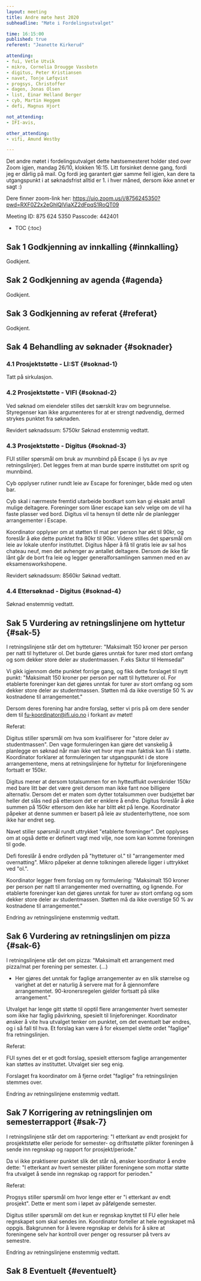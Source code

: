 ```yaml
---
layout: meeting
title: Andre møte høst 2020
subheadline: "Møte i Fordelingsutvalget"

time: 16:15:00
published: true
referent: "Jeanette Kirkerud"

attending:
- fui, Vetle Utvik
- mikro, Cornelia Drougge Vassbotn
- digitus, Peter Kristiansen
- navet, Tonje Løfqvist
- progsys, Christoffer
- dagen, Jonas Olsen
- list, Einar Helland Berger
- cyb, Martin Heggem
- defi, Magnus Hjort

not_attending:
- IFI-avis,

other_attending:
- vifi, Amund Westby

---
```


Det andre møtet i fordelingsutvalget dette høstsemesteret holder sted over Zoom igjen, mandag 26/10, klokken 16:15.
Litt forsinket denne gang, fordi jeg er dårlig på mail. Og fordi jeg garantert gjør samme feil igjen,
kan dere ta utgangspunkt i at søknadsfrist alltid er 1. i hver måned, dersom ikke annet er sagt :)

Dere finner zoom-link her:
https://uio.zoom.us/j/8756245350?pwd=RXF0Z2x2eGhlQlViaXZ2dFpqS1RoQT09

Meeting ID: 875 624 5350
Passcode: 442401


* TOC
{:toc}

## Sak 1 Godkjenning av innkalling {#innkalling}

Godkjent.

## Sak 2 Godkjenning av agenda {#agenda}

Godkjent.

## Sak 3 Godkjenning av referat {#referat}

Godkjent.

## Sak 4 Behandling av søknader {#soknader}

### 4.1 Prosjektstøtte - LI:ST {#soknad-1}

Tatt på sirkulasjon.

### 4.2 Prosjektstøtte - VIFI {#soknad-2}

Ved søknad om eiendeler stilles det særskilt krav om begrunnelse. Styregenser kan ikke argumenteres for at er strengt nødvendig, dermed strykes punktet fra søknaden.

Revidert søknadssum: 5750kr
Søknad enstemmig vedtatt.

### 4.3 Prosjektstøtte - Digitus {#soknad-3}

FUI stiller spørsmål om bruk av munnbind på Escape (i lys av nye retningslinjer). Det legges frem at man burde spørre instituttet om sprit og munnbind.

Cyb opplyser rutiner rundt leie av Escape for foreninger, både med og uten bar.

Cyb skal i nærmeste fremtid utarbeide bordkart som kan gi eksakt antall mulige deltagere. Foreninger som låner escape kan selv velge om de vil ha faste plasser ved bord. Digitus vil ta hensyn til dette når de planlegger arrangementer i Escape.

Koordinator opplyser om at støtten til mat per person har økt til 90kr, og foreslår å øke dette punktet fra 80kr til 90kr.  Videre stilles det spørsmål om leie av lokale utenfor instituttet. Digitus håper å få til gratis leie av sal hos chateau neuf, men det avhenger av antallet deltagere. Dersom de ikke får lånt går de bort fra leie og legger generalforsamlingen sammen med en av eksamensworkshopene.

Revidert søknadssum: 8560kr
Søknad vedtatt.


### 4.4 Ettersøknad - Digitus {#soknad-4}

Søknad enstemmig vedtatt.


## Sak 5 Vurdering av retningslinjene  om hyttetur {#sak-5}
I retningslinjene står det om hytteturer:
"Maksimalt 150 kroner per person per natt til hytteturer ol. Det burde gjøres unntak for turer med stort omfang og som dekker store deler av studentmassen. F.eks Skitur til Hemsedal"

Vi gikk igjennom dette punktet forrige gang,
og fikk dette forslaget til nytt punkt:
"Maksimalt 150 kroner per person per natt til hytteturer ol. For etablerte foreninger kan det gjøres unntak for turer av stort omfang og som dekker store deler av studentmassen. Støtten må da ikke overstige 50 % av kostnadene til arrangementet."

Dersom deres forening har andre forslag,
setter vi pris på om dere sender dem til fu-koordinator@ifi.uio.no i forkant av møtet!


Referat:

Digitus stiller spørsmål om hva som kvalifiserer for "store deler av studentmassen". Den vage formuleringen kan gjøre det vanskelig å planlegge en søknad når man ikke vet hvor mye man faktisk kan få i støtte. Koordinator forklarer at formuleringen tar utgangspunkt i de store arrangementene, mens at retningslinjene for hyttetur for linjeforeningene fortsatt er 150kr.

Digitus mener at dersom totalsummen for en hytteutflukt overskrider 150kr med bare litt bør det være greit dersom man ikke fant noe billigere alternativ. Dersom det er maten som dytter totalsummen over budsjettet bør heller det slås ned på ettersom det er enklere å endre. Digitus foreslår å øke summen på 150kr ettersom den ikke har blitt økt på lenge. Koordinator påpeker at denne summen er basert på leie av studenterhyttene, noe som ikke har endret seg.

Navet stiller spørsmål rundt uttrykket "etablerte foreninger". Det opplyses om at også dette er definert vagt med vilje, noe som kan komme foreningen til gode.

Defi foreslår å endre ordlyden på "hytteturer ol." til "arrangementer med overnatting". Mikro påpeker at denne tolkningen allerede ligger i uttrykket ved "ol.".

Koordinator legger frem forslag om ny formulering:
"Maksimalt 150 kroner per person per natt til arrangementer med overnatting, og lignende. For etablerte foreninger kan det gjøres unntak for turer av stort omfang og som dekker store deler av studentmassen. Støtten må da ikke overstige 50 % av kostnadene til arrangementet."

Endring av retningslinjene enstemmig vedtatt.


## Sak 6 Vurdering av retningslinjen  om pizza {#sak-6}
I retningslinjene står det om pizza:
"Maksimalt ett arrangement med pizza/mat per forening per semester.
(...)
- Her gjøres det unntak for faglige arrangementer av en slik størrelse og varighet at det er naturlig å servere mat for å gjennomføre arrangementet. 90-kronersregelen gjelder fortsatt på slike arrangement."

Utvalget har lenge gitt støtte til opptil flere arrangementer hvert semester som ikke har faglig påvirkning,
spesielt til linjeforeninger. Koordinator ønsker å vite hva utvalget tenker om punktet,
om det eventuelt bør endres, og i så fall til hva. Et forslag kan være å for eksempel slette ordet "faglige" fra retningslinjen.


Referat:

FUI synes det er et godt forslag, spesielt ettersom faglige arrangementer kan støttes av instituttet.
Utvalget sier seg enig.

Forslaget fra koordinator om å fjerne ordet "faglige" fra retningslinjen stemmes over.

Endring av retningslinjene enstemmig vedtatt.


## Sak 7 Korrigering av retningslinjen om semesterrapport {#sak-7}
I retningslinjene står det om rapportering:
"I etterkant av endt prosjekt for prosjektstøtte eller periode for semester- og driftsstøtte plikter foreningen å sende inn regnskap og rapport for prosjekt/periode."

Da vi ikke praktiserer punktet slik det står nå, ønsker koordinator å endre dette:
"I etterkant av hvert semester plikter foreningene som mottar støtte fra utvalget å sende inn regnskap og rapport for perioden."


Referat:

Progsys stiller spørsmål om hvor lenge etter er "i etterkant av endt prosjekt". Dette er ment som i løpet av påfølgende semester.

Digitus stiller spørsmål om det kun er regnskap knyttet til FU eller hele regnskapet som skal sendes inn. Koordinator forteller at hele regnskapet må oppgis. Bakgrunnen for å levere regnskap er delvis for å sikre at foreningene selv har kontroll over penger og ressurser på tvers av semestre.

Endring av retningslinjene enstemmig vedtatt.


## Sak 8 Eventuelt {#eventuelt}
